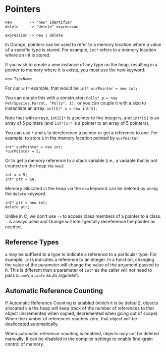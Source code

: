 # Pointers

	new        -> "new" identifier
	delete     -> "delete" expression

	expression -> new | delete

In Orange, pointers can be used to refer to a memory location where a value of a specific type is stored. For example, `int*` refers to a memory location where an int is stored.

If you wish to create a new instance of any type on the heap, resulting in a pointer to memory where it is exists, you must use the new keyword:

    new TypeName

For our `int*` example, that would be `int* ourPointer = new int;`

You can couple this with a constructor: `Polly* p = new Pet(Species.Parrot, "Polly", 1);`
or you can couple it with a size to instantiate an array: `int[5]* a = new int[5];`

Note that with arrays, `int[5]*` is a pointer to five integers, and `int*[5]` is an array of 5 pointers (and `int*[5]*` is a pointer to an array of 5 pointers).

You can use `*` and `&` to dereference a pointer or get a reference to one. For example, to store `5` in the memory location pointed by `ourPointer`:

    int* ourPointer = new int;
    *ourPointer = 5;

Or to get a memory reference to a stack variable (i.e., a variable that is not created on the heap via `new`):

    int a = 5;
    int* ptr = &a;

Memory allocated in the heap via the `new` keyword can be deleted by using the `delete` keyword.

    int* ptr = new int;
    delete ptr;

Unlike in C, we don't use `->` to access class members of a pointer to a class. `.` is always used and Orange will intelligentally dereference the pointer as needed.

## Reference Types

`&` may be suffixed to a type to indicate a reference to a particular type. For example, `int&` indicates a reference to an integer. In a function, changing the value of the parameter  will change the value of the argument passed to it. This is different than a parameter of `int*` as the caller will not need to pass `&someVariable` as an argument.

## Automatic Reference Counting

If Automatic Reference Counting is enabled (which it is by default), objects allocated via the heap will keep track of the number of references to that object (incremented when copied, decremented when going out of scope). When the number of references reaches zero, that object will be deallocated automatically.

When automatic reference counting is enabled, objects may not be deleted manually. It can be disabled in the compiler settings to enable fine-grain control of memory.
